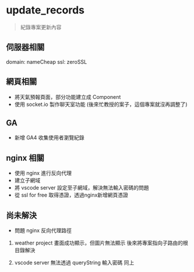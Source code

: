 # update_records

> 紀錄專案更新內容

## 伺服器相關

domain: nameCheap
ssl: zeroSSL

## 網頁相關

- 將天氣預報頁面，部分功能建立成 Component
- 使用 socket.io 製作聊天室功能 (後來忙教授的案子，這個專案就沒再調整了)

## GA
- 新增 GA4 收集使用者瀏覽紀錄

## nginx 相關

- 使用 nginx 進行反向代理
- 建立子網域
- 將 vscode server 設定至子網域，解決無法輸入密碼的問題
- 從 ssl for free 取得憑證，透過nginx新增網頁憑證

## 尚未解決

- 問題 nginx 反向代理路徑
1. weather project 畫面成功顯示，但圖片無法顯示
後來將專案指向子路由的根目錄解決

2. vscode server 無法透過 queryString 輸入密碼
同上